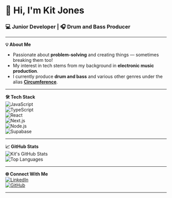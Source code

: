 # 👋 Hi, I'm Kit Jones  

### 💻 Junior Developer | 🎧 Drum and Bass Producer  

---

**💡 About Me**  
- Passionate about **problem-solving** and creating things — sometimes breaking them too!  
- My interest in tech stems from my background in **electronic music production**.  
- I currently produce **drum and bass** and various other genres under the alias **[Circumference](#)**.  

---

**🛠️ Tech Stack**  
![JavaScript](https://img.shields.io/badge/JavaScript-323330?style=for-the-badge&logo=javascript)  
![TypeScript](https://img.shields.io/badge/TypeScript-007ACC?style=for-the-badge&logo=typescript)  
![React](https://img.shields.io/badge/React-20232A?style=for-the-badge&logo=react)  
![Next.js](https://img.shields.io/badge/Next.js-000000?style=for-the-badge&logo=next.js)  
![Node.js](https://img.shields.io/badge/Node.js-43853D?style=for-the-badge&logo=node.js)  
![Supabase](https://img.shields.io/badge/Supabase-3ECF8E?style=for-the-badge&logo=supabase)  

---

**📈 GitHub Stats**  
![Kit's GitHub Stats](https://github-readme-stats.vercel.app/api?username=KitJones&show_icons=true&theme=radical)  
![Top Languages](https://github-readme-stats.vercel.app/api/top-langs/?username=KitJones&layout=compact&theme=radical)  

---

**🌐 Connect With Me**  
[![LinkedIn](https://img.shields.io/badge/LinkedIn-0A66C2?style=for-the-badge&logo=linkedin)](https://linkedin.com/in/your-profile)  
[![GitHub](https://img.shields.io/badge/GitHub-181717?style=for-the-badge&logo=github)](https://github.com/KitJones)  

---




